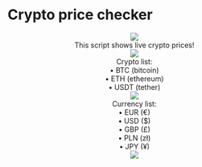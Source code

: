 # Crypto price checker
<p align="center">
    <img src="https://i.imgur.com/DwVIgrh.gif"><br>
    This script shows live crypto prices!<br>
    <img src="https://i.imgur.com/DwVIgrh.gif"><br>
    Crypto list:<br>
    • BTC  (bitcoin)<br>
    • ETH  (ethereum)<br>
    • USDT (tether)<br>
  <img src="https://i.imgur.com/DwVIgrh.gif"><br>
    Currency list:<br>
    • EUR (€)<br>
    • USD ($)<br>
    • GBP (£)<br>
    • PLN (zł)<br>
    • JPY (¥)<br>
    <img src="https://i.imgur.com/DwVIgrh.gif">
</p>
